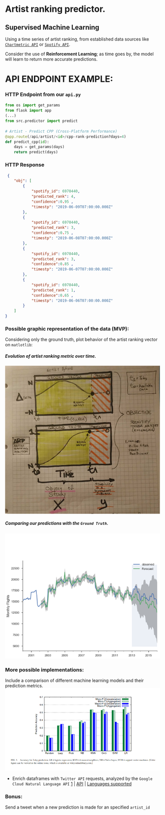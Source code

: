# Artist ranking predictor.
## Supervised Machine Learning

Using a time series of artist ranking, from established data sources like [`Chartmetric API`](https://api.chartmetric.com/apidoc/#api-Artist-GetArtistCPP) or [`Spotify API`](https://developer.spotify.com/documentation/general/guides/authorization-guide/#authorization-flows).

Consider the use of **Reinforcement Learning**; as time goes by, the model will learn to return more accurate predictions.

# API ENDPOINT EXAMPLE:

### HTTP Endpoint from our `api.py`
```python
from os import get_params
from flask import app
(...)
from src.predictor import predict

# Artist - Predict CPP (Cross-Platform Performance)
@app.route(/api/artist/<id>/cpp-rank-prediction?days=4)
def predict_cpp(id):
    days = get_params(days)
    return predict(days)
```

### HTTP Response
```json
 {
    "obj": [
        {
            "spotify_id": 6970440,
            "predicted_rank": 4,
            "confidence":0.95 ,
            "timestp": "2019-06-09T07:00:00.000Z"
        },
        {
            "spotify_id": 6970440,
            "predicted_rank": 3,
            "confidence":0.75 ,
            "timestp": "2019-06-08T07:00:00.000Z"
        },
        {
            "spotify_id": 6970440,
            "predicted_rank": 3,
            "confidence":0.85 ,
            "timestp": "2019-06-07T07:00:00.000Z"
        },
        {
            "spotify_id": 6970440,
            "predicted_rank": 1,
            "confidence":0.65 ,
            "timestp": "2019-06-06T07:00:00.000Z"
        }
    ]
}
```

### Possible graphic representation of the data (MVP):
Considering only the ground truth, plot behavior of the artist ranking vector on `matlotlib`:

##### Evolution of artist ranking metric over time. 
![Delta-time and overall artist rank.](/INPUT/basic_data_points.png)

##### Comparing our predictions with the `Ground Truth`.
![Prediction representation](/INPUT/compare_prediction_gt.png)


### More possible implementations:
Include a comparison of different machine learning models and their prediction metrics.
![Prediction Models Compared](/INPUT/2013Ma_Sun_Cong.png)

- Enrich dataframes with `Twitter API` requests, analyzed by the `Google Cloud Natural Language API` [1](https://cloud.google.com/natural-language) | [API](https://cloud.google.com/natural-language/docs/reference/rest/?apix=true) | [Languages supported](https://cloud.google.com/natural-language/docs/languages)


### Bonus:
Send a tweet when a new prediction is made for an specified `artist_id`